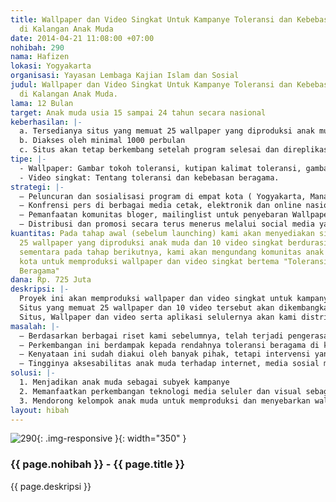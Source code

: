 ```yaml
---
title: Wallpaper dan Video Singkat Untuk Kampanye Toleransi dan Kebebasan Beragama
  di Kalangan Anak Muda
date: 2014-04-21 11:08:00 +07:00
nohibah: 290
nama: Hafizen
lokasi: Yogyakarta
organisasi: Yayasan Lembaga Kajian Islam dan Sosial
judul: Wallpaper dan Video Singkat Untuk Kampanye Toleransi dan Kebebasan Beragama
  di Kalangan Anak Muda.
lama: 12 Bulan
target: Anak muda usia 15 sampai 24 tahun secara nasional
keberhasilan: |-
  a. Tersedianya situs yang memuat 25 wallpaper yang diproduksi anak muda dan 10 video singkat
  b. Diakses oleh minimal 1000 perbulan
  c. Situs akan tetap berkembang setelah program selesai dan direplikasi oleh berbagai komunitas anak muda.
tipe: |-
  - Wallpaper: Gambar tokoh toleransi, kutipan kalimat toleransi, gambar yang menginspirasi toleransi dan kebebasan,
  - Video singkat: Tentang toleransi dan kebebasan beragama.
strategi: |-
  – Peluncuran dan sosialisasi program di empat kota ( Yogyakarta, Manado, Jakarta dan Balikpapan) bekerjasama dengan komunitas anak muda setempat.
  – Konfrensi pers di berbagai media cetak, elektronik dan online nasional
  – Pemanfaatan komunitas bloger, mailinglist untuk penyebaran Wallpaper
  – Distribusi dan promosi secara terus menerus melalui social media yang dikelola oleh seorang admin secara khusus
kuantitas: Pada tahap awal (sebelum launching) kami akan menyediakan situs yang memuat
  25 wallpaper yang diproduksi anak muda dan 10 video singkat berdurasi ± 2 menit,
  sementara pada tahap berikutnya, kami akan mengundang komunitas anak muda di berbagai
  kota untuk memproduksi wallpaper dan video singkat bertema "Toleransi dan Kebebasan
  Beragama"
dana: Rp. 725 Juta
deskripsi: |-
  Proyek ini akan memproduksi wallpaper dan video singkat untuk kampanye toleransi dan kebebasan beragama. Program ini adalah dari anak muda untuk anak muda. Kami akan mengundang secara terbuka anak-anak muda seluruh Indonesia untuk membuat wallpaper dan video singkat yang secara visual, gaya dan bahasanya mencerminkan anak muda. Kami akan memilih 25 wallpaper dan 10 video singkat terbaik yang berisi pesan toleransi dan kebebasan beragama, yang disampaikan oleh kiai, artis, agamawan, dan tokoh lainnya yang populer di kalangan anak muda dan meletakkannya dalam sebuah situs yang bisa diakses secara gratis oleh anak muda di manapun sebagai wallpaper telpon seluler mereka.
  Situs yang memuat 25 wallpaper dan 10 video tersebut akan dikembangkan lebih lanjut secara bersama dan terbuka dengan terus menerima wallpaper dan video terbaru yang berisi pesan toleransi dan kebebasan beragama. Kami juga akan membuat aplikasi seluler untuk mempermudah akses.
  Situs, Wallpaper dan video serta aplikasi selulernya akan kami distribusikan dan promosikan melalui launching dan sosialisasi di 4 kota besar (Yogyakarta, Manado, Jakarta dan Balikpapan). Acara launching dilaksanakan bekerjasama dengan komunitas anak muda setempat. Promosi juga dilakukan dengan pemanfaatan jaringan bloger, mailing-list dan social media. Proyek ini adalahh pilot project yang setelah selesai akan terus dikembangkan dan direplikasi oleh anak muda di berbagai tempat.
masalah: |-
  – Berdasarkan berbagai riset kami sebelumnya, telah terjadi pengerasan identitas barbasis agama di kalangan pelajar sekolah menengah dan anak muda pada umumnya.
  – Perkembangan ini berdampak kepada rendahnya toleransi beragama di kalangan anak muda dan lemahnya penghormatan terhadap pandangan keagamaan dan kelompok yang berbeda.
  – Kenyataan ini sudah diakui oleh banyak pihak, tetapi intervensi yang dilakukan pada umumnya cenderung menggurui, memposisikan anak muda semata-mata sebagai obyek serta menggunakan pendekatan dan metode yang tidak sesuai dengan kultur anak muda.
  – Tingginya aksesabilitas anak muda terhadap internet, media sosial melalui perangkat seluler merupakan peluang yang masih jarang dimanfaatkan dalam rangka kampanye toleransi dan kebebasan beragama.
solusi: |-
  1. Menjadikan anak muda sebagai subyek kampanye
  2. Memanfaatkan perkembangan teknologi media seluler dan visual sebagai sarana kampanye.
  3. Mendorong kelompok anak muda untuk memproduksi dan menyebarkan wallpaper dan video pendek tentang toleransi dan kebebasan beragama.
layout: hibah
---
```


![290](/static/img/hibahcms/290.png){: .img-responsive }{: width="350" }

### {{ page.nohibah }} - {{ page.title }}

{{ page.deskripsi }}
